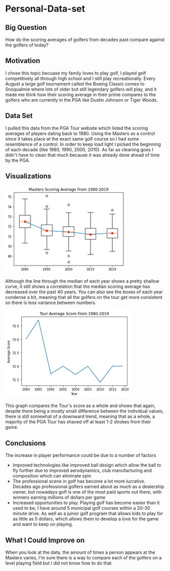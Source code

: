 # Personal-Data-set

## Big Question
How do the scoring averages of golfers from decades past compare against the golfers of today?

## Motivation
I chose this topic becuase my family loves to play golf, I played golf competitively all through high school and I still play recreationally. Every August a large golf tournament called the Boeing Classic comes to Snoqualmie where lots of older but still legendary golfers will play, and it made me think how their scoring average in their prime compares to the golfers who are currently in the PGA like Dustin Johnson or Tiger Woods.

## Data Set
I pulled this data from the PGA Tour website which listed the scoring averages of players dating back to 1980. Using the Masters as a control since it takes place at the exact same golf course so I had some resemblence of a control. In order to keep load light I picked the beginning of each decade (like 1980, 1990, 2000, 2010). As far as cleaning goes I didn't have to clean that much because it was already done ahead of time by the PGA.

## Visualizations
![Scoring Average](graph.png)

Although the line through the median of each year shows a pretty shallow curve, it still shows a correlation that the median scoring average has decreased over the past 40 years. You can also see the boxes of each year condense a bit, meaning that all the golfers on the tour get more consistent so there is less variance between numbers.

![Tour Average](average.png)

This graph compares the Tour's score as a whole and shows that again, despite there being a mostly small difference between the individual values, there is still somewhat of a downward trend, meaning that as a whole, a majority of the PGA Tour has shaved off at least 1-2 strokes from their game.

## Conclusions
The increase in player performance could be due to a number of factors
* Improved technologies like improved ball design which allow the ball to fly further due to improved aerodynamics, club manufacturing and composition which can eliminate spin
* The professional scene in golf has become a lot more lucrative. Decades ago professional golfers earned about as much as a dealership owner, but nowadays golf is one of the most paid sports out there, with winners earning millions of dollars per game
* Increased opportunities to play. Playing golf has become easier than it used to be, I have around 5 municipal golf courses within a 20-30 minute drive. As well as a junior golf program that allows kids to play for as little as 5 dollars, which allows them to develop a love for the game and want to keep on playing. 

## What I Could Improve on
When you look at the data, the amount of times a person appears at the Masters varies, I'm sure there is a way to compare each of the golfers on a level playing field but I did not know how to do that
